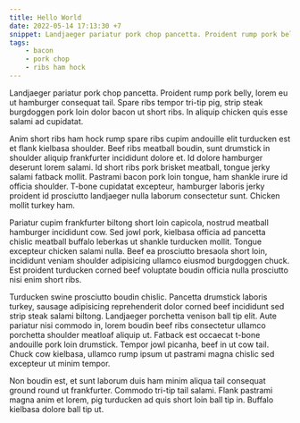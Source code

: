 ```yaml
---
title: Hello World
date: 2022-05-14 17:13:30 +7
snippet: Landjaeger pariatur pork chop pancetta. Proident rump pork belly, lorem eu ut hamburger consequat tail. 
tags:
    - bacon
    - pork chop
    - ribs ham hock
---
```


Landjaeger pariatur pork chop pancetta. Proident rump pork belly, lorem eu ut hamburger consequat tail. Spare ribs tempor tri-tip pig, strip steak burgdoggen pork loin dolor bacon ut short ribs. In aliquip chicken quis esse salami ad cupidatat.

Anim short ribs ham hock rump spare ribs cupim andouille elit turducken est et flank kielbasa shoulder. Beef ribs meatball boudin, sunt drumstick in shoulder aliquip frankfurter incididunt dolore et. Id dolore hamburger deserunt lorem salami. Id short ribs pork brisket meatball, tongue jerky salami fatback mollit. Pastrami bacon pork loin tongue, ham shankle irure id officia shoulder. T-bone cupidatat excepteur, hamburger laboris jerky proident id prosciutto landjaeger nulla laborum consectetur sunt. Chicken mollit turkey ham.

Pariatur cupim frankfurter biltong short loin capicola, nostrud meatball hamburger incididunt cow. Sed jowl pork, kielbasa officia ad pancetta chislic meatball buffalo leberkas ut shankle turducken mollit. Tongue excepteur chicken salami nulla. Beef ea prosciutto bresaola short loin, incididunt veniam shoulder adipisicing ullamco eiusmod burgdoggen chuck. Est proident turducken corned beef voluptate boudin officia nulla prosciutto nisi enim short ribs.

Turducken swine prosciutto boudin chislic. Pancetta drumstick laboris turkey, sausage adipisicing reprehenderit dolor corned beef incididunt sed strip steak salami biltong. Landjaeger porchetta venison ball tip elit. Aute pariatur nisi commodo in, lorem boudin beef ribs consectetur ullamco porchetta shoulder meatloaf aliquip ut. Fatback est occaecat t-bone andouille pork loin drumstick. Tempor jowl picanha, beef in ut cow tail. Chuck cow kielbasa, ullamco rump ipsum ut pastrami magna chislic sed excepteur ut minim tempor.

Non boudin est, et sunt laborum duis ham minim aliqua tail consequat ground round ut frankfurter. Commodo tri-tip tail salami. Flank pastrami magna anim et lorem, pig turducken ad quis short loin ball tip in. Buffalo kielbasa dolore ball tip ut.